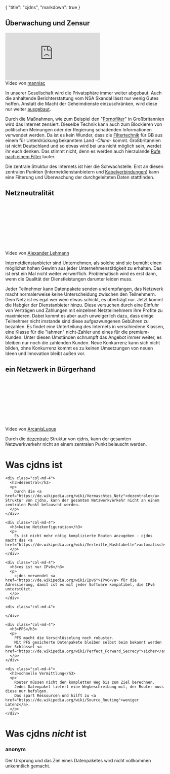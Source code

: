 {
  "title": "cjdns",
  "markdown": true
}
#####

## Überwachung und Zensur

<div class="float-right">
  <div class="video-container youtube">
    <object>
      <param name="movie" value="https://www.youtube-nocookie.com/v/iHlzsURb0WI?rel=0"></param>
      <param name="allowFullScreen" value="true"></param>
      <param name="allowscriptaccess" value="always"></param>
      <embed src="https://www.youtube-nocookie.com/v/iHlzsURb0WI?rel=0" type="application/x-shockwave-flash" allowscriptaccess="always" allowfullscreen="true"></embed>
    </object>
  </div>
  <div class="caption">Video von <a href="https://www.youtube.com/user/manniacmind">manniac</a></div>
</div>

In unserer Gesellschaft wird die Privatsphäre immer weiter abgebaut. Auch die anhaltende Berichterstattung vom NSA Skandal lässt nur wenig Gutes hoffen.
Anstatt die Macht der Geheimdienste einzuschränken, wird diese nur weiter [ausgebaut](http://blog.fefe.de/?ts=adcffb0c).

Durch die Maßnahmen, wie zum Beispiel den "[Pornofilter](http://www.gamestar.de/hardware/news/internet/3031353/internet_zensur_in_grossbritannien.html)"
in Großbritannien wird das Internet zensiert.
Dieselbe Technik kann auch zum Blockieren von politischen Meinungen oder der Regierung schadenden Informationen verwendet werden.
Da ist es kein Wunder, dass die [Filtertechnik](http://blog.fefe.de/?ts=af0cd1df) für GB aus einem für Unterdrückung bekanntem Land -*China*- kommt.
Großbritannien ist nicht Deutschland und so etwas wird bei uns nicht möglich sein, werdet ihr euch denken. Das stimmt nicht, denn es werden
auch hierzulande [Rufe nach einem Filter](http://www.heise.de/newsticker/meldung/Landesmedienchef-will-Pornofilter-fuer-das-Internet-in-Deutschland-2110803.html)
lauter.

Die zentrale Struktur des Internets ist hier die Schwachstelle. Erst an diesen zentralen Punkten (Internetdienstanbietern und
[Kabelverbindungen](http://www.heise.de/newsticker/meldung/Bericht-Briten-schnueffeln-Internet-noch-massiver-aus-als-die-USA-1894852.html))
kann eine Filterung und Überwachung der durchgeleiteten Daten stattfinden.


## Netzneutralität

<div class="float-right">
  <div class="video-container youtube">
    <object>
      <param name="movie" value="https://www.youtube-nocookie.com/v/AQTkUhjVUf4?rel=0"></param>
      <param name="allowFullScreen" value="true"></param>
      <param name="allowscriptaccess" value="always"></param>
      <embed src="https://www.youtube-nocookie.com/v/AQTkUhjVUf4?rel=0" type="application/x-shockwave-flash" allowscriptaccess="always" allowfullscreen="true"></embed>
    </object>
  </div>
  <div class="caption">Video von <a href="https://www.youtube.com/user/alexanderlehmann">Alexander Lehmann</a></div>
</div>

Internetdienstanbieter sind Unternehmen, als solche sind sie bemüht einen möglichst hohen Gewinn aus jeder Unternehmenstätigkeit zu erhalten. Das ist erst
ein Mal nicht weiter verwerflich. Problematisch wird es erst dann, wenn die Qualität der Dienstleistungen darunter leiden muss.

Jeder Teilnehmer kann Datenpakete senden und empfangen, das Netzwerk macht normalerweise keine Unterscheidung zwischen den Teilnehmern. Dem Netz ist
es egal wer wem etwas schickt, es überträgt nur. Jetzt kommt die Habgier der Dienstanbieter hinzu. Diese versuchen durch eine Einfuhr von Verträgen und
Zahlungen mit einzelnen Netzteilnehmern ihre Profite zu maximieren. Dabei kommt es aber auch unweigerlich dazu, dass einige Teilnehmer nicht imstande sind diese
aufgezwungenen Gebühren zu bezahlen. Es findet eine Unterteilung des Internets in verschiedene Klassen, eine Klasse für die "lahmen" nicht-Zahler und
eines für die premium-Kunden. Unter diesen Umständen schrumpft das Angebot immer weiter, es bleiben nur noch die zahlenden Kunden. Neue
Konkurrenz kann sich nicht bilden, ohne Konkurrenz kommt es zu keinen Umsetzungen von neuen Ideen und Innovation bleibt außen vor.


## ein Netzwerk in Bürgerhand

<div class="float-right">
  <div class="video-container youtube">
    <object>
      <param name="movie" value="https://www.youtube-nocookie.com/v/cK73sYM3g0Q?rel=0"></param>
      <param name="allowFullScreen" value="true"></param>
      <param name="allowscriptaccess" value="always"></param>
      <embed src="https://www.youtube-nocookie.com/v/cK73sYM3g0Q?rel=0" type="application/x-shockwave-flash" allowscriptaccess="always" allowfullscreen="true"></embed>
    </object>
  </div>
  <div class="caption">Video von <a href="https://www.youtube.com/user/ArcanisLupus">ArcanisLupus</a></div>
</div>

Durch die <a href="https://de.wikipedia.org/wiki/Vermaschtes_Netz">dezentrale</a>
Struktur von cjdns, kann der gesamten Netzwerkverkehr nicht an einem zentralen Punkt belauscht werden.


<div class="container">
  <h1>Was cjdns ist</h1>
  <div class="row">

    <div class="col-md-4">
      <h3>dezentral</h3>
      <p>
        Durch die <a href="https://de.wikipedia.org/wiki/Vermaschtes_Netz">dezentrale</a> Struktur von cjdns, kann der gesamten Netzwerkverkehr nicht an einem zentralen Punkt belauscht werden.
      </p>
    </div>

    <div class="col-md-4">
      <h3>keine Netzkonfiguration</h3>
      <p>
        Es ist nicht mehr nötig komplizierte Routen anzugeben - cjdns macht das <a href="https://de.wikipedia.org/wiki/Verteilte_Hashtabelle">automatisch</a>.
      </p>
    </div>

    <div class="col-md-4">
      <h3>es ist nur IPv6</h3>
      <p>
        cjdns verwendet <a href="https://de.wikipedia.org/wiki/Ipv6">IPv6</a> für die Adressierung, damit ist es mit jeder Software kompatibel, die IPv6 unterstützt.
      </p>
    </div>

  </div>

  <div class="row">

    <div class="col-md-4">

    </div>

    <div class="col-md-4">
      <h3>PFS</h3>
      <p>
        PFS macht die Verschlüsselung noch robuster.
        Mit PFS gesicherte Datenpakete bleiben selbst beim bekannt werden der Schlüssel <a href="https://de.wikipedia.org/wiki/Perfect_Forward_Secrecy">sicher</a>.
      </p>
    </div>

    <div class="col-md-4">
      <h3>schnelle Vermittlung</h3>
      <p>
        Router müssen nicht den kompletten Weg bis zum Ziel berechnen.
        Jedes Datenpaket liefert eine Wegbeschreibung mit, der Router muss diese nur befolgen.
        Das spart Ressourcen und hilft zu <a href="https://de.wikipedia.org/wiki/Source_Routing">weniger Latenz</a>.
      </p>
    </div>

  </div>
</div>

<div class="container">
  <h1>Was cjdns <em>nicht</em> ist</h1>
  <div class="row">
    <div class="col-md-4">
      <h3>anonym</h3>
      <p>
        Der Ursprung und das Ziel eines Datenpaketes wird nicht vollkommen unkenntlich gemacht.
      </p>
    </div>
  </div>
</div>
